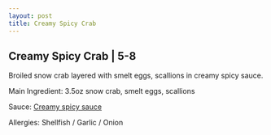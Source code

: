 ```yaml
---
layout: post
title: Creamy Spicy Crab
---
```


## Creamy Spicy Crab | 5-8

Broiled snow crab layered with smelt eggs, scallions
in creamy spicy sauce.

Main Ingredient: 3.5oz snow crab, smelt eggs, scallions

Sauce: [Creamy spicy sauce](../sauces/creamy-spicy-sauce.md)

Allergies: Shellfish / Garlic / Onion
